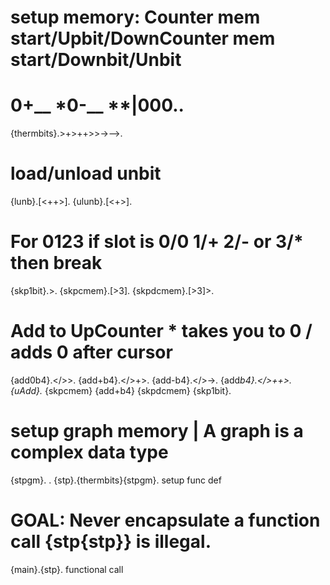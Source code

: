 # setup memory: Counter mem start/Upbit/DownCounter mem start/Downbit/Unbit
# 0+__ *0-__ **|000..
{thermbits}.>+>++>>->-->.
# load/unload unbit
{lunb}.[<++>].
{ulunb}.[<+>].
# For 0123 if slot is 0/0 1/+ 2/- or 3/* then break
{skp1bit}.>.
{skpcmem}.[>3].
{skpdcmem}.[>3]>.
# Add to UpCounter * takes you to 0 / adds 0 after cursor
{add0b4}.</>>.
{add+b4}.</>+>.
{add-b4}.</>->.
{add*b4}.</>++>.
{uAdd}.* {skpcmem} {add+b4} {skpdcmem} {skp1bit}.
# setup graph memory | A graph is a complex data type
{stpgm}. .
{stp}.{thermbits}{stpgm}. setup func def
# GOAL: Never encapsulate a function call {stp{stp}} is illegal.
{main}.{stp}. functional call



